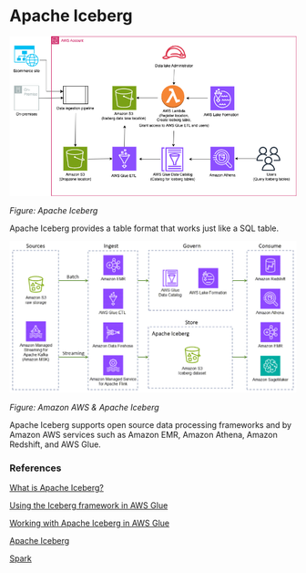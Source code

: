 # Apache Iceberg

![alt text](https://github.com/jylhakos/Data-Analysis-and-Visualizations/blob/main/Apache%20Iceberg/Apache_Iceberg.png?raw=true)

*Figure: Apache Iceberg*

Apache Iceberg provides a table format that works just like a SQL table.

![alt text](https://github.com/jylhakos/Data-Analysis-and-Visualizations/blob/main/Apache%20Iceberg/data_lake_architecture.png?raw=true)

*Figure: Amazon AWS & Apache Iceberg*

Apache Iceberg supports open source data processing frameworks and by Amazon AWS services such as Amazon EMR, Amazon Athena, Amazon Redshift, and AWS Glue.

### References

[What is Apache Iceberg?](https://aws.amazon.com/what-is/apache-iceberg/)
	
[Using the Iceberg framework in AWS Glue](https://docs.aws.amazon.com/glue/latest/dg/aws-glue-programming-etl-format-iceberg.html)

[Working with Apache Iceberg in AWS Glue](https://docs.aws.amazon.com/glue/latest/dg/aws-glue-programming-etl-format-iceberg.html)

[Apache Iceberg](https://github.com/apache/iceberg)

[Spark](https://iceberg.apache.org/spark-quickstart/)